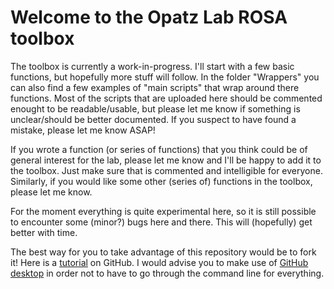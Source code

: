 # Welcome to the Opatz Lab ROSA toolbox

The toolbox is currently a work-in-progress. 
I'll start with a few basic functions, but hopefully more stuff will follow. 
In the folder "Wrappers" you can also find a few examples of "main scripts" that wrap around there functions.
Most of the scripts that are uploaded here should be commented enought to be readable/usable, but please let me know if something is unclear/should be better documented.
If you suspect to have found a mistake, please let me know ASAP!

If you wrote a function (or series of functions) that you think could be of general interest for the lab, please let me know and I'll be happy to add it to the toolbox. Just make sure that is commented and intelligible for everyone.
Similarly, if you would like some other (series of) functions in the toolbox, please let me know.

For the moment everything is quite experimental here, so it is still possible to encounter some (minor?) bugs here and there. This will (hopefully) get better with time.

The best way for you to take advantage of this repository would be to fork it! 
Here is a [tutorial](https://guides.github.com/activities/hello-world/) on GitHub.
I would advise you to make use of [GitHub desktop](https://desktop.github.com/) in order not to have to go through the command line for everything.
